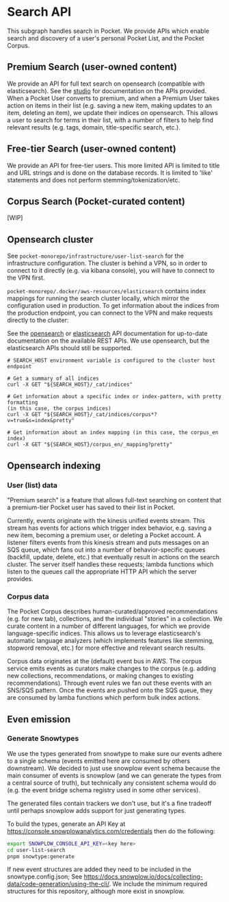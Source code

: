 # Search API

This subgraph handles search in Pocket. We provide APIs which enable search and discovery of a user's personal Pocket List, and the Pocket Corpus.

## Premium Search (user-owned content)

We provide an API for full text search on opensearch (compatible with elasticsearch). See the [studio](https://studio.apollographql.com/graph/pocket-client-api/variant/current/home) for documentation on the APIs provided. When a Pocket User converts to premium, and when a Premium User takes action on items in their list (e.g. saving a new item, making updates to an item, deleting an item), we update their indices on opensearch. This allows a user to search for terms in their list, with a number of filters to help find relevant results (e.g. tags, domain, title-specific search, etc.).

## Free-tier Search (user-owned content)

We provide an API for free-tier users. This more limited API is limited to title and URL strings and is done on the database records. It is limited to 'like' statements and does not perform stemming/tokenization/etc.

## Corpus Search (Pocket-curated content)

[WIP]

## Opensearch cluster

See `pocket-monorepo/infrastructure/user-list-search` for the infrastructure configuration. The cluster is behind a VPN, so in order to connect to it directly (e.g. via kibana console), you will have to connect to the VPN first.

`pocket-monorepo/.docker/aws-resources/elasticsearch` contains index mappings for running the search cluster locally, which mirror the configuration used in production. To get information about the indices from the production endpoint, you can connect to the VPN and make requests directly to the cluster:

See the [opensearch](https://opensearch.org/docs/latest/api-reference) or [elasticsearch](https://www.elastic.co/guide/en/elasticsearch/reference/7.17/elasticsearch-intro.html) API documentation for up-to-date documentation on the available REST APIs. We use opensearch, but the elasticsearch APIs should still be supported.

```
# SEARCH_HOST environment variable is configured to the cluster host endpoint

# Get a summary of all indices
curl -X GET "${SEARCH_HOST}/_cat/indices"

# Get information about a specific index or index-pattern, with pretty formatting
(in this case, the corpus indices)
curl -X GET "${SEARCH_HOST}/_cat/indices/corpus*?v=true&s=index&pretty"

# Get information about an index mapping (in this case, the corpus_en index)
curl -X GET "${SEARCH_HOST}/corpus_en/_mapping?pretty"
```

## Opensearch indexing

### User (list) data

"Premium search" is a feature that allows full-text searching on content that a premium-tier Pocket user has saved to their list in Pocket.

Currently, events originate with the kinesis unified events stream. This stream has events for actions which trigger index behavior, e.g. saving a new item, becoming a premium user, or deleting a Pocket account. A listener filters events from this kinesis stream and puts messages on an SQS queue, which fans out into a number of behavior-specific queues (backfill, update, delete, etc.) that eventually result in actions on the search cluster. The server itself handles these requests; lambda functions which listen to the queues call the appropriate HTTP API which the server provides.

### Corpus data

The Pocket Corpus describes human-curated/approved recommendations (e.g. for new tab), collections, and the individual "stories" in a collection. We curate content in a number of different languages, for which we provide language-specific indices. This allows us to leverage elasticsearch's automatic language analyzers (which implements features like stemming, stopword removal, etc.) for more effective and relevant search results.

Corpus data originates at the (default) event bus in AWS. The corpus service emits events as curators make changes to the corpus (e.g. adding new collections, recommendations, or making changes to existing recommendations). Through event rules we fan out these events with an SNS/SQS pattern. Once the events are pushed onto the SQS queue, they are consumed by lamba functions which perform bulk index actions.

## Even emission

### Generate Snowtypes

We use the types generated from snowtype to make sure our events adhere to a single schema (events emitted here are consumed by others downstream). We decided to just use snowplow event schema because the main consumer of events is snowplow (and we can generate the types from a central source of truth), but technically any consistent schema would do (e.g. the event bridge schema registry used in some other services).

The generated files contain trackers we don't use, but it's a fine tradeoff until perhaps snowplow adds support for just generating types.

To build the types, generate an API Key at <https://console.snowplowanalytics.com/credentials> then do the following:

```bash
export SNOWPLOW_CONSOLE_API_KEY=<key here>
cd user-list-search
pnpm snowtype:generate
```

If new event structures are added they need to be included in the snowtype.config.json; See <https://docs.snowplow.io/docs/collecting-data/code-generation/using-the-cli/>. We include the minimum required structures for this repository, although more exist in snowplow.
